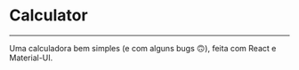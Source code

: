 # Calculator

---

Uma calculadora bem simples (e com alguns bugs 🙃), feita com React e Material-UI.
